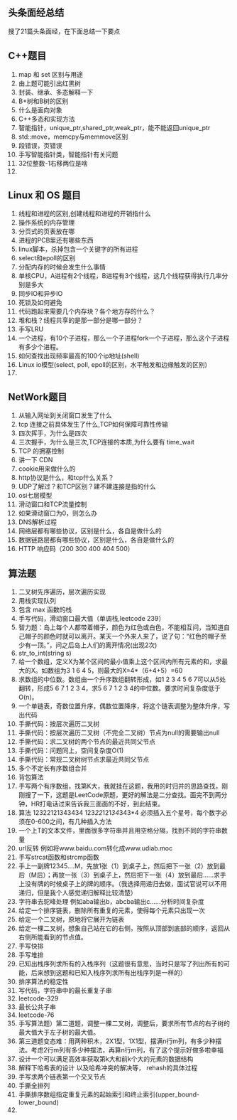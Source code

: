 ## 头条面经总结

搜了21篇头条面经，在下面总结一下要点

## C++题目

1. map 和 set 区别与用途
2. 由上题可能引出红黑树
3. 封装、继承、多态解释一下
4. B+树和B树的区别
5. 什么是面向对象
6. C++多态和实现方法
7. 智能指针，unique_ptr,shared_ptr,weak_ptr，能不能返回unique_ptr
8. std::move，memcpy与memmove区别
9. 段错误，页错误
10. 手写智能指针类，智能指针有关问题
11. 32位整数-1右移两位是啥
12. 

## Linux 和 OS 题目

1. 线程和进程的区别,创建线程和进程的开销指什么
2. 操作系统的内存管理
3. 分页式的页表放在哪
4. 进程的PCB里还有哪些东西
5. linux脚本，杀掉包含一个关键字的所有进程
6. select和epoll的区别
7. 分配内存的时候会发生什么事情
8. 单核CPU，A进程有2个线程，B进程有3个线程，这几个线程获得执行几率分别是多大
9. 同步IO和异步IO
10. 死锁及如何避免
11. 代码跑起来需要几个内存块？各个地方存的什么？
12. 堆和栈？线程共享的是那一部分是哪一部分？
13. 手写LRU
14. 一个进程，有10个子进程，那么一个子进程fork一个子进程，那么这个子进程有多少个进程。
15. 如何查找出现频率最高的100个ip地址(shell)
16. Linux io模型(select, poll, epoll的区别，水平触发和边缘触发的区别)
17. 

## NetWork题目

1. 从输入网址到关闭窗口发生了什么
2. tcp 连接之前具体发生了什么,TCP如何保障可靠性传输
3. 四次挥手，为什么是四次
4. 三次握手，为什么是三次,TCP连接的本质,为什么要有 time_wait 
5. TCP 的拥塞控制
6. 讲一下 CDN
7. cookie用来做什么的
8. http协议是什么，和tcp什么关系？
9. UDP了解过？和TCP区别？建不建连接是指的什么
10. osi七层模型
11. 滑动窗口和TCP流量控制
12. 如果滑动窗口为0，则怎么办
13. DNS解析过程
14. 网络层都有哪些协议，区别是什么，各自是做什么的
15. 数据链路层都有哪些协议，区别是什么，各自是做什么的
16. HTTP 响应码（200 300 400 404 500）


## 算法题

1. 二叉树先序遍历，层次遍历实现
2. 用栈实现队列
3. 包含 max 函数的栈
4. 手写代码，滑动窗口最大值（单调栈,leetcode 239）
5. 智力题：岛上每个人都带着帽子，颜色为红色或白色，不能相互问，当知道自己帽子的颜色时就可以离开。某天一个外来人来了，说了句：“红色的帽子至少有一顶。”，问之后岛上人们的离开情况(出现2次)
6. str_to_int(string s)
7. 给一个数组，定义X为某个区间的最小值乘上这个区间内所有元素的和，求最大的X。如数组为3 1 6 4 5，则最大的X=4*（6+4+5）=60
8. 求数组的中位数。数组由一个升序数组翻转形成，如1 2 3 4 5 6 7可以从5处翻转，形成5 6 7 1 2 3 4，求5 6 7 1 2 3 4的中位数。要求时间复杂度低于O(n)。
9. 一个单链表，奇数位置升序，偶数位置降序，将这个链表调整为整体升序，写出代码
10. 手撕代码：按层次遍历二叉树
11. 手撕代码：按层次遍历二叉树（不完全二叉树）节点为null的需要输出null
12. 手撕代码：求二叉树的两个节点的最近共同父节点
13. 手撕代码：问题同上，空间复杂度O(1)
14. 手撕代码：常规二叉树树节点求最近共同父节点
15. 多个不定长有序数组合并
16. 背包算法
17. 手写两个有序数组，找第K大，我就挂在这题，我用的时归并的思路查找，刚刚搜了一下，这题是LeetCode原题，更好的解法是二分查找。面完不到两分钟，HR打电话过来告诉我三面面的不好，到此结束。
18. 算法  12322121343434   123*22*121*34*343*4  必须插入五个星号，每个数字必须在0-600之间，有几种插入方法
19. 一个上T的文本文件，里面很多字符串并且用空格分隔，找到不同的字符串数量
20. url反转 例如将www.baidu.com转化成www.udiab.moc
21. 手写strcat函数和strcmp函数
22. 手上一副牌12345....M，先放1张（1）到桌子上，然后把下一张（2）放到最后（M后）；再放一张（3）到桌子上，然后把下一张（4）放到最后......求手上没有牌的时候桌子上的牌的顺序。（我选择用递归去做，面试官说可以不用递归，但是我个人感觉递归解释比较清楚）
23. 字符串去驼峰处理 例如aba输出b，abcba输出c......分析时间复杂度
24. 给定一个排序链表，删除所有重复的元素，使得每个元素只出现一次
25. 给定一个二叉树，原地将它展开为链表
26. 给定一棵二叉树，想象自己站在它的右侧，按照从顶部到底部的顺序，返回从右侧所能看到的节点值。
27. 手写快排
28. 手写堆排
29. 已知出栈序列求所有的入栈序列（这题很有意思，当时只是写了列出所有的可能，后来想到这题和已知入栈序列求所有出栈序列是一样的）
30. 排序算法的稳定性
31. 写代码，字符串中的最长重复子串
32. leetcode-329
33. 最长公共子串
34. leetcode-76
35. 手写算法题）第二道题，调整一棵二叉树，调整后，要求所有节点的右子树的最大值大于左子树的最大值。
36. 第三道题变态难：用两种积木，2X1型，1X1型，摆满n行m列，有多少种摆法。考虑2行m列有多少种摆法，再算n行m列，有了这个提示好做多啦幸福
37. 设计一个可以满足高效率获取第k大和前k个大的元素的数据结构
38. 解释下哈希表的设计 以及哈希冲突的解决等， rehash的具体过程
39. 手写求两个链表第一个交叉节点
40. 手撕全排列
41. 手撕排序数组指定重复元素的起始索引和终止索引(upper_bound-lower_bound)
42. 